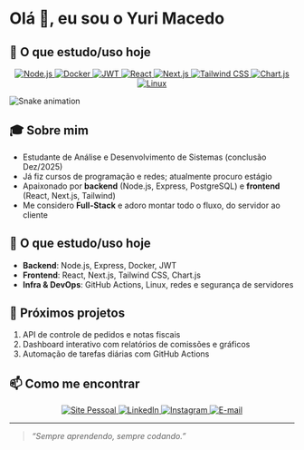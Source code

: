 # Olá 👋, eu sou o Yuri Macedo

<!-- Tech Stack Badges -->
## 🔭 O que estudo/uso hoje

<p align="center">
  <!-- Tech Stack Badges with download links -->
  <a href="https://nodejs.org/pt-br/download/" target="_blank">
    <img alt="Node.js" src="https://img.shields.io/badge/Node.js-339933?logo=node.js&logoColor=white&style=for-the-badge" />
  </a>
  <a href="https://www.docker.com/get-started" target="_blank">
    <img alt="Docker" src="https://img.shields.io/badge/Docker-2496ED?logo=docker&logoColor=white&style=for-the-badge" />
  </a>
  <a href="https://jwt.io/" target="_blank">
    <img alt="JWT" src="https://img.shields.io/badge/JWT-000000?logo=json-web-token&logoColor=white&style=for-the-badge" />
  </a>
  <a href="https://reactjs.org/docs/getting-started.html" target="_blank">
    <img alt="React" src="https://img.shields.io/badge/React-61DAFB?logo=react&logoColor=black&style=for-the-badge" />
  </a>
  <a href="https://nextjs.org/docs/getting-started" target="_blank">
    <img alt="Next.js" src="https://img.shields.io/badge/Next.js-000000?logo=next.js&logoColor=white&style=for-the-badge" />
  </a>
  <a href="https://tailwindcss.com/docs/installation" target="_blank">
    <img alt="Tailwind CSS" src="https://img.shields.io/badge/Tailwind_CSS-06B6D4?logo=tailwind-css&logoColor=white&style=for-the-badge" />
  </a>
  <a href="https://www.chartjs.org/docs/latest/getting-started/" target="_blank">
    <img alt="Chart.js" src="https://img.shields.io/badge/Chart.js-FF6384?logo=chart.js&logoColor=white&style=for-the-badge" />
  </a>
  <a href="https://www.linux.org/pages/download/" target="_blank">
    <img alt="Linux" src="https://img.shields.io/badge/Linux-FCC624?logo=linux&logoColor=black&style=for-the-badge" />
  </a>
</p>

![Snake animation](./output/github-contribution-grid-snake.svg)

## 🎓 Sobre mim
- Estudante de Análise e Desenvolvimento de Sistemas (conclusão Dez/2025)  
- Já fiz cursos de programação e redes; atualmente procuro estágio  
- Apaixonado por **backend** (Node.js, Express, PostgreSQL) e **frontend** (React, Next.js, Tailwind)  
- Me considero **Full-Stack** e adoro montar todo o fluxo, do servidor ao cliente  

## 🔭 O que estudo/uso hoje
- **Backend**: Node.js, Express, Docker, JWT  
- **Frontend**: React, Next.js, Tailwind CSS, Chart.js  
- **Infra & DevOps**: GitHub Actions, Linux, redes e segurança de servidores  

## 🚀 Próximos projetos
1. API de controle de pedidos e notas fiscais  
2. Dashboard interativo com relatórios de comissões e gráficos  
3. Automação de tarefas diárias com GitHub Actions  

## 📫 Como me encontrar

<p align="center">
  <a href="https://cmacedoyuri.github.io/portfolio-site/" target="_blank">
    <img alt="Site Pessoal" src="https://img.shields.io/badge/Meu_Site-00B8D9?logo=html5&logoColor=white&style=for-the-badge" />
  </a>
  <a href="https://www.linkedin.com/in/yuri-macedo-b67b4a21a/" target="_blank">
    <img alt="LinkedIn" src="https://img.shields.io/badge/LinkedIn-0A66C2?logo=linkedin&logoColor=white&style=for-the-badge" />
  </a>
  <a href="https://www.instagram.com/cmacedoyuri/" target="_blank">
    <img alt="Instagram" src="https://img.shields.io/badge/Instagram-E4405F?logo=instagram&logoColor=white&style=for-the-badge" />
  </a>
  <a href="mailto:inframanager.yuri@gmail.com" target="_blank">
    <img alt="E-mail" src="https://img.shields.io/badge/E-mail-D14836?logo=gmail&logoColor=white&style=for-the-badge" />
  </a>
</p>

---

> _“Sempre aprendendo, sempre codando.”_  